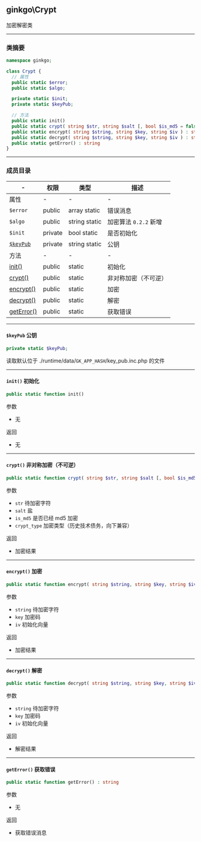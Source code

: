 ## ginkgo\Crypt

加密解密类

----------

### 类摘要

```php
namespace ginkgo;

class Crypt {
  // 属性
  public static $error;
  public static $algo;

  private static $init;
  private static $keyPub;

  // 方法
  public static init()
  public static crypt( string $str, string $salt [, bool $is_md5 = false [, int $crypt_type = 2 ]] ) : string
  public static encrypt( string $string, string $key, string $iv ) : string
  public static decrypt( string $string, string $key, string $iv ) : string
  public static getError() : string
}
```

----------

### 成员目录

| - | 权限 | 类型 | 描述 |
| - | - | - | - |
| 属性 | - | - | - |
| `$error` | public | array static | 错误消息 |
| `$algo` | public | string static | 加密算法 `0.2.2` 新增 |
| `$init` | private | bool static | 是否初始化 |
| [`$keyPub`](#$keyPub) | private | string static | 公钥 |
| 方法 | - | - | - |
| [init()](#init()) | public | static | 初始化 |
| [crypt()](#crypt()) | public | static | 非对称加密（不可逆） |
| [encrypt()](#encrypt()) | public | static | 加密 |
| [decrypt()](#decrypt()) | public | static | 解密 |
| [getError()](#getError()) | public | static | 获取错误 |

----------

<span id="$keyPub"></span>

#### `$keyPub` 公钥

``` php
private static $keyPub;
```

读取默认位于 ./runtime/data/`GK_APP_HASH`/key_pub.inc.php 的文件

----------

<span id="init()"></span>

#### `init()` 初始化

``` php
public static function init()
```

参数

* 无

返回

* 无

----------

<span id="crypt()"></span>

#### `crypt()` 非对称加密（不可逆）

``` php
public static function crypt( string $str, string $salt [, bool $is_md5 = false [, int $crypt_type = 2 ]] ) : string
```

参数

* `str` 待加密字符
* `salt` 盐
* `is_md5` 是否已经 md5 加密
* `crypt_type` 加密类型（历史技术债务，向下兼容）

返回

* 加密结果

----------

<span id="encrypt()"></span>

#### `encrypt()` 加密

``` php
public static function encrypt( string $string, string $key, string $iv ) : string
```

参数

* `string` 待加密字符
* `key` 加密码
* `iv` 初始化向量

返回

* 加密结果

----------

<span id="decrypt()"></span>

#### `decrypt()` 解密

``` php
public static function decrypt( string $string, string $key, string $iv ) : string
```

参数

* `string` 待加密字符
* `key` 加密码
* `iv` 初始化向量

返回

* 解密结果

----------

<span id="getError()"></span>

#### `getError()` 获取错误

``` php
public static function getError() : string
```

参数

* 无

返回

* 获取错误消息
